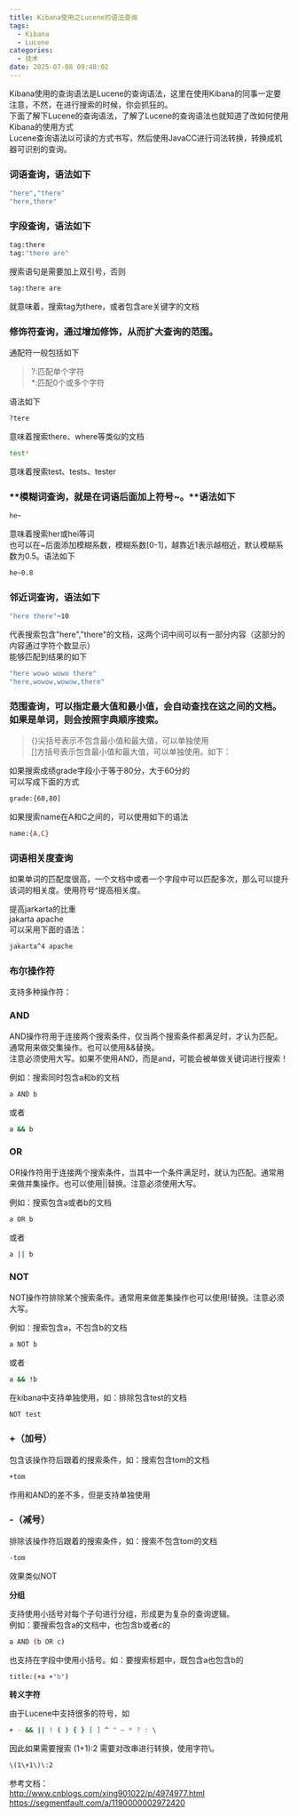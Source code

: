 ```yaml
---
title: Kibana使用之Lucene的语法查询
tags:
  - Kibana
  - Lucene
categories:
  - 技术
date: 2025-07-08 09:48:02
---
```


Kibana使用的查询语法是Lucene的查询语法，这里在使用Kibana的同事一定要注意，不然，在进行搜索的时候，你会抓狂的。  
下面了解下Lucene的查询语法，了解了Lucene的查询语法也就知道了改如何使用Kibana的使用方式  
Lucene查询语法以可读的方式书写，然后使用JavaCC进行词法转换，转换成机器可识别的查询。

### **词语查询**，语法如下

```bash
"here","there"
"here,there"
```

### **字段查询**，语法如下

```bash
tag:there
tag:"there are"
```

搜索语句是需要加上双引号，否则

```bash
tag:there are
```

就意味着，搜索tag为there，或者包含are关键字的文档

### **修饰符查询，通过增加修饰，从而扩大查询的范围。**

通配符一般包括如下

> ?:匹配单个字符  
> \*:匹配0个或多个字符

语法如下

```bash
?tere
```

意味着搜索there、where等类似的文档

```bash
test*
```

意味着搜索test、tests、tester

### **模糊词查询，就是在词语后面加上符号~。**语法如下

```bash
he~
```

意味着搜索her或hei等词  
也可以在~后面添加模糊系数，模糊系数[0-1]，越靠近1表示越相近，默认模糊系数为0.5。语法如下

```bash
he~0.8
```

### **邻近词查询**，语法如下

```bash
"here there"~10
```

代表搜索包含"here","there"的文档，这两个词中间可以有一部分内容（这部分的内容通过字符个数显示）  
能够匹配到结果的如下

```bash
"here wowo wowo there"
"here,wowow,wowow,there"
```

### **范围查询**，可以指定最大值和最小值，会自动查找在这之间的文档。如果是单词，则会按照字典顺序搜索。

> {}尖括号表示不包含最小值和最大值，可以单独使用  
> []方括号表示包含最小值和最大值，可以单独使用。如下：

如果搜索成绩grade字段小于等于80分，大于60分的  
可以写成下面的方式

```bash
grade:{60,80]
```

如果搜索name在A和C之间的，可以使用如下的语法

```bash
name:{A,C}
```

### **词语相关度查询**

如果单词的匹配度很高，一个文档中或者一个字段中可以匹配多次，那么可以提升该词的相关度。使用符号^提高相关度。

提高jarkarta的比重  
jakarta apache  
可以采用下面的语法：

```bash
jakarta^4 apache
```

### **布尔操作符**

支持多种操作符：

### **AND**

AND操作符用于连接两个搜索条件，仅当两个搜索条件都满足时，才认为匹配。通常用来做交集操作。也可以使用&&替换。  
注意必须使用大写。如果不使用AND，而是and，可能会被单做关键词进行搜索！

例如：搜索同时包含a和b的文档

```bash
a AND b
```

或者

```bash
a && b
```

### **OR**

OR操作符用于连接两个搜索条件，当其中一个条件满足时，就认为匹配。通常用来做并集操作。也可以使用||替换。注意必须使用大写。

例如：搜索包含a或者b的文档

```bash
a OR b
```

或者

```bash
a || b
```

### **NOT**

NOT操作符排除某个搜索条件。通常用来做差集操作也可以使用!替换。注意必须大写。

例如：搜索包含a，不包含b的文档

```bash
a NOT b
```

或者

```bash
a && !b
```

在kibana中支持单独使用，如：排除包含test的文档

```bash
NOT test
```

### **+（加号）**

包含该操作符后跟着的搜索条件，如：搜索包含tom的文档

```bash
+tom
```

作用和AND的差不多，但是支持单独使用

### **-（减号）**

排除该操作符后跟着的搜索条件，如：搜索不包含tom的文档

```bash
-tom
```

效果类似NOT

**分组**

支持使用小括号对每个子句进行分组，形成更为复杂的查询逻辑。  
例如：要搜索包含a的文档中，也包含b或者c的

```bash
a AND (b OR c)
```

也支持在字段中使用小括号。如：要搜索标题中，既包含a也包含b的

```bash
title:(+a +"b")
```

**转义字符**

由于Lucene中支持很多的符号，如

```bash
+ - && || ! ( ) { } [ ] ^ " ~ * ? : \
```

因此如果需要搜索 (1+1):2 需要对改串进行转换，使用字符\。

```bash
\(1\+1\)\:2
```

参考文档：  
http://www.cnblogs.com/xing901022/p/4974977.html  
https://segmentfault.com/a/1190000002972420
